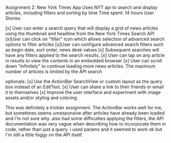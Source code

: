 Assignment 2: New York Times App
Uses NYT api to search and display articles, including filters and sorting by time
Time spent: 14 hours
User Stories:

[x] User can enter a search query that will display a grid of news articles using the thumbnail and headline from the New York Times Search API
[x]User can click on "filter" icon which allows selection of advanced search options to filter articles
[x]User can configure advanced search filters such as begin date, sort order, news desk values
[x] Subsequent searches will have any filters applied to the search results.
[x] User can tap on any article in results to view the contents in an embedded browser
[x] User can scroll down "infinitely" to continue loading more news articles. The maximum number of articles is limited by the API search

optionals:
[x] Use the ActionBar SearchView or custom layout as the query box instead of an EditText.
[x] User can share a link to their friends or email it to themselves
[x] Improve the user interface and experiment with image assets and/or styling and coloring

This was definitely a trickier assignment. The ActionBar works well for me, but sometimes seems unresponsive after articles have already been loaded and I'm not sure why. also had some difficulties applying the filters, the API documentation was very vague when describing how to incorporate them in code, rather than just a query. i used params and it seemed to work ok but I'm still a little foggy on the API itself.

